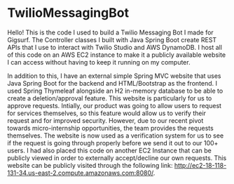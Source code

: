 # TwilioMessagingBot

Hello! This is the code I used to build a Twilio Messaging Bot I made for Gigsurf. The Controller classes I built with Java Spring Boot create REST APIs
that I use to interact with Twilio Studio and AWS DynamoDB. I host all of this code on an AWS EC2 instance to make it a publicly available website
I can access without having to keep it running on my computer. 

In addition to this, I have an external simple Spring MVC website that uses Java Spring Boot for the backend and HTML/Bootstrap as the frontend. I used Spring
Thymeleaf alongside an H2 in-memory database to be able to create a deletion/approval feature. This website is particularly for us to approve requests.
Intially, our product was going to allow users to request for services themselves, so this feature would allow us to verify their request and for
improved security. However, due to our recent pivot towards micro-internship opportunities, the team provides the requests themselves. The website is
now used as a verification system for us to see if the request is going through properly before we send it out to our 100+ users. I had also placed 
this code on another EC2 Instance that can be publicly viewed in order to externally accept/decline our own requests. This website can be publicly
visited through the following link: http://ec2-18-118-131-34.us-east-2.compute.amazonaws.com:8080/.
